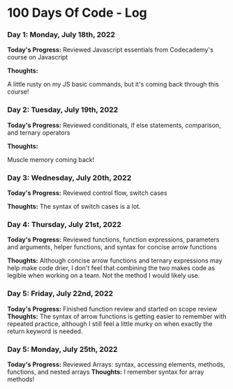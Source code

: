 # 100 Days Of Code - Log

### Day 1: Monday, July 18th, 2022

**Today's Progress:** Reviewed Javascript essentials from Codecademy's course on Javascript

**Thoughts:**

A little rusty on my JS basic commands, but it's coming back through this course!

### Day 2: Tuesday, July 19th, 2022

**Today's Progress:** Reviewed conditionals, if else statements, comparison, and ternary operators

**Thoughts:**

Muscle memory coming back!

### Day 3: Wednesday, July 20th, 2022

**Today's Progress:**
Reviewed control flow, switch cases

**Thoughts:**
The syntax of switch cases is a lot.

### Day 4: Thursday, July 21st, 2022

**Today's Progress:**
Reviewed functions, function expressions, parameters and arguments, helper functions, and syntax for concise arrow functions

**Thoughts:**
Although concise arrow functions and ternary expressions may help make code drier, I don't feel that combining the two makes code as legible when working on a team. Not the method I would likely use.

### Day 5: Friday, July 22nd, 2022

**Today's Progress:**
Finished function review and started on scope review
**Thoughts:**
The syntax of arrow functions is getting easier to remember with repeated practice, although I still feel a little murky on when exactly the return keyword is needed.

### Day 5: Monday, July 25th, 2022

**Today's Progress:**
Reviewed Arrays: syntax, accessing elements, methods, functions, and nested arrays
**Thoughts:**
I remember syntax for array methods!

